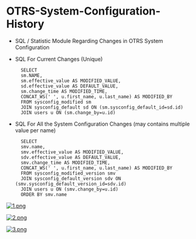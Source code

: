 # OTRS-System-Configuration-History
- SQL / Statistic Module Regarding Changes in OTRS System Configuration  

- SQL For Current Changes (Unique)  
	
		SELECT 
		sm.NAME, 
		sm.effective_value AS MODIFIED_VALUE, 
		sd.effective_value AS DEFAULT_VALUE,
		sm.change_time AS MODIFIED_TIME, 
		CONCAT_WS(' ', u.first_name, u.last_name) AS MODIFIED_BY 
		FROM sysconfig_modified sm
		JOIN sysconfig_default sd ON (sm.sysconfig_default_id=sd.id)
		JOIN users u ON (sm.change_by=u.id)
		
		
- SQL For All the System Configuration Changes (may contains multiple value per name)  

		SELECT 
		smv.name, 
		smv.effective_value AS MODIFIED_VALUE, 
		sdv.effective_value AS DEFAULT_VALUE,
		smv.change_time AS MODIFIED_TIME, 
		CONCAT_WS(' ', u.first_name, u.last_name) AS MODIFIED_BY 
		FROM sysconfig_modified_version smv
		JOIN sysconfig_default_version sdv ON (smv.sysconfig_default_version_id=sdv.id)
		JOIN users u ON (smv.change_by=u.id)
		ORDER BY smv.name
		

[![1.png](https://i.postimg.cc/Fs68R9jS/1.png)](https://postimg.cc/HVQBv1vW)

[![2.png](https://i.postimg.cc/yN4GmvpY/2.png)](https://postimg.cc/JsxKmcW9)

[![3.png](https://i.postimg.cc/KYPHJBC7/3.png)](https://postimg.cc/McG5GM6X)